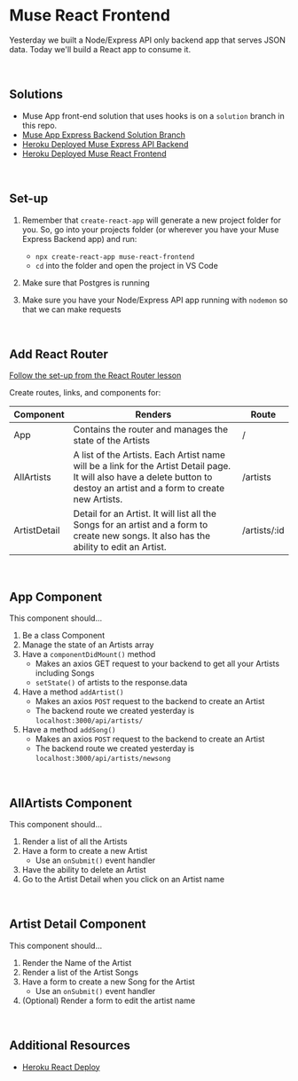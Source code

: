 # Muse React Frontend

Yesterday we built a Node/Express API only backend app that serves JSON data. Today we'll build a React app to consume it.

<br>

## Solutions

- Muse App front-end solution that uses hooks is on a `solution` branch in this repo.
- [Muse App Express Backend Solution Branch](https://git.generalassemb.ly/jdr-0622/muse-express-api-backend-lesson/tree/solution)
- [Heroku Deployed Muse Express API Backend](https://muse-backend.herokuapp.com/)
- [Heroku Deployed Muse React Frontend](https://muse-react-frontend.herokuapp.com/)

<br>

## Set-up

1. Remember that `create-react-app` will generate a new project folder for you. So, go into your projects folder (or wherever you have your Muse Express Backend app) and run: 

	- `npx create-react-app muse-react-frontend`
	- `cd` into the folder and open the project in VS Code
	
1. Make sure that Postgres is running	
1. Make sure you have your Node/Express API app running with `nodemon` so that we can make requests


<br>

## Add React Router

[Follow the set-up from the React Router lesson](https://git.generalassemb.ly/jdr-0622/react-router#we-do-react-router-setup-10-min--040)

Create routes, links, and components for:


| Component | Renders                                   | Route         |
| --------- | ----------------------------------------- | ------------- |
| App      | Contains the router and manages the state of the Artists                    | /             |
| AllArtists| A list of the Artists. Each Artist name will be a link for the Artist Detail page. It will also have a delete button to destoy an artist and a form to create new Artists.		                | /artists      |
| ArtistDetail | Detail for an Artist. It will list all the Songs for an artist and a form to create new songs. It also has the ability to edit an Artist.                   | /artists/:id  |

<br>

## App Component

This component should...

1. Be a class Component
1. Manage the state of an Artists array
1. Have a `componentDidMount()` method 
	- Makes an axios GET request to your backend to get all your Artists including Songs
	- `setState()` of artists to the response.data
1. Have a method `addArtist()`
	- Makes an axios `POST` request to the backend to create an Artist
	- The backend route we created yesterday is `localhost:3000/api/artists/`
1. Have a method `addSong()`
	- Makes an axios `POST` request to the backend to create an Artist
	- The backend route we created yesterday is `localhost:3000/api/artists/newsong`
	

<br>

## AllArtists Component

This component should...

1. Render a list of all the Artists
1. Have a form to create a new Artist
	- Use an `onSubmit()` event handler
1. Have the ability to delete an Artist
1. Go to the Artist Detail when you click on an Artist name

<br>

## Artist Detail Component

This component should...

1. Render the Name of the Artist
1. Render a list of the Artist Songs
1. Have a form to create a new Song for the Artist
	- Use an `onSubmit()` event handler
1. (Optional) Render a form to edit the artist name

<br>

## Additional Resources

- [Heroku React Deploy](https://git.generalassemb.ly/jdr-0622/react-heroku-deployment)
